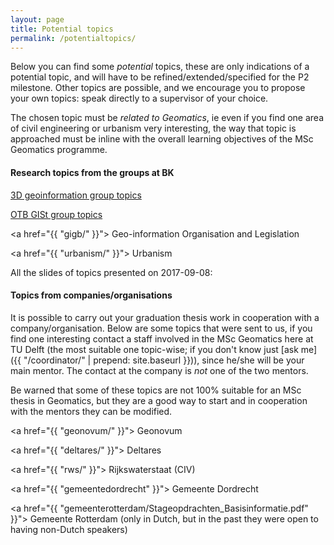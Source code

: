 ```yaml
---
layout: page
title: Potential topics
permalink: /potentialtopics/
---
```


Below you can find some *potential* topics, these are only indications of a potential topic, and will have to be refined/extended/specified for the P2 milestone.
Other topics are possible, and we encourage you to propose your own topics: speak directly to a supervisor of your choice.

The chosen topic must be *related to Geomatics*, ie even if you find one area of civil engineering or urbanism very interesting, the way that topic is approached must be inline with the overall learning objectives of the MSc Geomatics programme.

#### Research topics from the groups at BK


<a href="https://3d.bk.tudelft.nl/education/msctopics/"><i class="fa fa-external-link"></i> 3D geoinformation group topics</a>

<a href="http://wiki.tudelft.nl/bin/view/Organisation/OTB/GISt/MScThesisTopics"><i class="fa fa-external-link"></i> OTB GISt group topics</a>

<a href="{{ "gigb/" }}"><i class="fa fa-external-link"></i> Geo-information Organisation and Legislation</a>

<a href="{{ "urbanism/" }}"><i class="fa fa-external-link"></i> Urbanism</a>

All the slides of topics presented on 2017-09-08:

<script async class="speakerdeck-embed" data-id="ec48f6ff00be4cf1aa8c147f2349e46a" data-ratio="1.33333333333333" src="//speakerdeck.com/assets/embed.js"></script>
 
#### Topics from companies/organisations

It is possible to carry out your graduation thesis work in cooperation with a company/organisation.
Below are some topics that were sent to us, if you find one interesting contact a staff involved in the MSc Geomatics here at TU Delft (the most suitable one topic-wise; if you don't know just [ask me]({{ "/coordinator/" | prepend: site.baseurl }})), since he/she will be your main mentor.
The contact at the company is *not* one of the two mentors.

Be warned that some of these topics are not 100% suitable for an MSc thesis in Geomatics, but they are a good way to start and in cooperation with the mentors they can be modified.

<a href="{{ "geonovum/" }}"><i class="fa fa-external-link"></i> Geonovum</a>

<a href="{{ "deltares/" }}"><i class="fa fa-external-link"></i> Deltares</a>

<a href="{{ "rws/" }}"><i class="fa fa-external-link"></i> Rijkswaterstaat (CIV)</a>

<a href="{{ "gemeentedordrecht" }}"><i class="fa fa-external-link"></i> Gemeente Dordrecht</a> 

<a href="{{ "gemeenterotterdam/Stageopdrachten_Basisinformatie.pdf" }}"><i class="fa fa-external-link"></i> Gemeente Rotterdam</a> (only in Dutch, but in the past they were open to having non-Dutch speakers)
  
